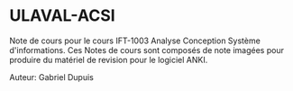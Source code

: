 # ULAVAL-ACSI

Note de cours pour le cours IFT-1003 Analyse Conception Système d'informations.
Ces Notes de cours sont composés de note imagées pour produire du matériel de revision pour le logiciel ANKI.

Auteur: Gabriel Dupuis
